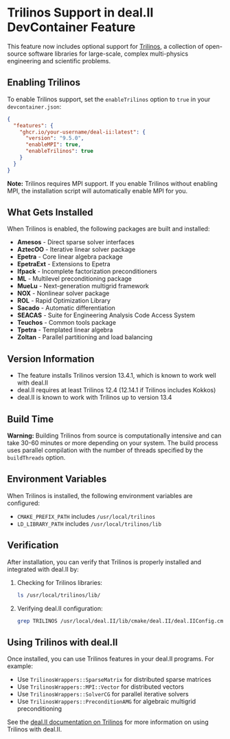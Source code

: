 # Trilinos Support in deal.II DevContainer Feature

This feature now includes optional support for [Trilinos](https://trilinos.github.io/), a collection of open-source software libraries for large-scale, complex multi-physics engineering and scientific problems.

## Enabling Trilinos

To enable Trilinos support, set the `enableTrilinos` option to `true` in your `devcontainer.json`:

```json
{
  "features": {
    "ghcr.io/your-username/deal-ii:latest": {
      "version": "9.5.0",
      "enableMPI": true,
      "enableTrilinos": true
    }
  }
}
```

**Note:** Trilinos requires MPI support. If you enable Trilinos without enabling MPI, the installation script will automatically enable MPI for you.

## What Gets Installed

When Trilinos is enabled, the following packages are built and installed:

- **Amesos** - Direct sparse solver interfaces
- **AztecOO** - Iterative linear solver package
- **Epetra** - Core linear algebra package
- **EpetraExt** - Extensions to Epetra
- **Ifpack** - Incomplete factorization preconditioners
- **ML** - Multilevel preconditioning package
- **MueLu** - Next-generation multigrid framework
- **NOX** - Nonlinear solver package
- **ROL** - Rapid Optimization Library
- **Sacado** - Automatic differentiation
- **SEACAS** - Suite for Engineering Analysis Code Access System
- **Teuchos** - Common tools package
- **Tpetra** - Templated linear algebra
- **Zoltan** - Parallel partitioning and load balancing

## Version Information

- The feature installs Trilinos version 13.4.1, which is known to work well with deal.II
- deal.II requires at least Trilinos 12.4 (12.14.1 if Trilinos includes Kokkos)
- deal.II is known to work with Trilinos up to version 13.4

## Build Time

**Warning:** Building Trilinos from source is computationally intensive and can take 30-60 minutes or more depending on your system. The build process uses parallel compilation with the number of threads specified by the `buildThreads` option.

## Environment Variables

When Trilinos is installed, the following environment variables are configured:

- `CMAKE_PREFIX_PATH` includes `/usr/local/trilinos`
- `LD_LIBRARY_PATH` includes `/usr/local/trilinos/lib`

## Verification

After installation, you can verify that Trilinos is properly installed and integrated with deal.II by:

1. Checking for Trilinos libraries:
   ```bash
   ls /usr/local/trilinos/lib/
   ```

2. Verifying deal.II configuration:
   ```bash
   grep TRILINOS /usr/local/deal.II/lib/cmake/deal.II/deal.IIConfig.cmake
   ```

## Using Trilinos with deal.II

Once installed, you can use Trilinos features in your deal.II programs. For example:

- Use `TrilinosWrappers::SparseMatrix` for distributed sparse matrices
- Use `TrilinosWrappers::MPI::Vector` for distributed vectors
- Use `TrilinosWrappers::SolverCG` for parallel iterative solvers
- Use `TrilinosWrappers::PreconditionAMG` for algebraic multigrid preconditioning

See the [deal.II documentation on Trilinos](https://www.dealii.org/current/external-libs/trilinos.html) for more information on using Trilinos with deal.II. 